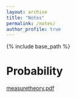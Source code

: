 ```yaml
---
layout: archive
title: "Notes"
permalink: /notes/
author_profile: true
---
```


{% include base_path %}

# Probability
[measuretheory.pdf](/files/measuretheory.pdf)
